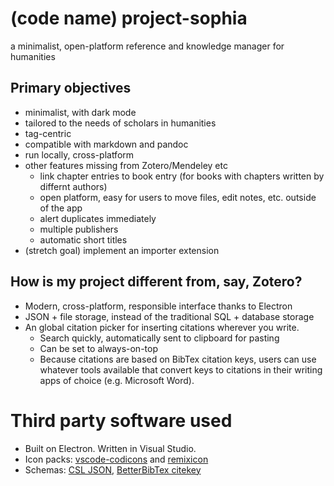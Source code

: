 # (code name) project-sophia
a minimalist, open-platform reference and knowledge manager for humanities

## Primary objectives
- minimalist, with dark mode
- tailored to the needs of scholars in humanities
- tag-centric
- compatible with markdown and pandoc 
- run locally, cross-platform
- other features missing from Zotero/Mendeley etc
  - link chapter entries to book entry (for books with chapters written by differnt authors)
  - open platform, easy for users to move files, edit notes, etc. outside of the app
  - alert duplicates immediately
  - multiple publishers
  - automatic short titles
- (stretch goal) implement an importer extension

## How is my project different from, say, Zotero?
- Modern, cross-platform, responsible interface thanks to Electron
- JSON + file storage, instead of the traditional SQL + database storage
- An global citation picker for inserting citations wherever you write.
  - Search quickly, automatically sent to clipboard for pasting
  - Can be set to always-on-top
  - Because citations are based on BibTex citation keys, users can use whatever tools available that convert keys to citations in their writing apps of choice (e.g. Microsoft Word).

# Third party software used
- Built on Electron. Written in Visual Studio.
- Icon packs: [vscode-codicons](https://github.com/microsoft/vscode-codicons) and [remixicon](https://github.com/Remix-Design/remixicon)
- Schemas: [CSL JSON](https://github.com/citation-style-language/schema/blob/master/schemas/input/csl-citation.json), [BetterBibTex citekey](https://retorque.re/zotero-better-bibtex/citing/)